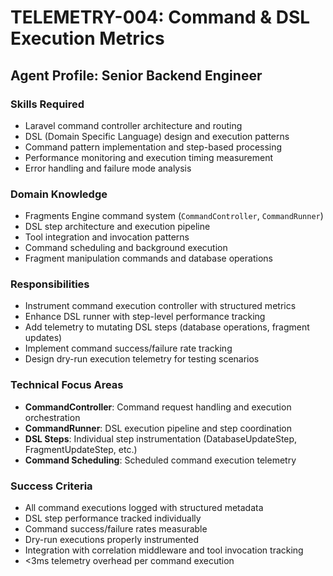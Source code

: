 # TELEMETRY-004: Command & DSL Execution Metrics

## Agent Profile: Senior Backend Engineer

### Skills Required
- Laravel command controller architecture and routing
- DSL (Domain Specific Language) design and execution patterns
- Command pattern implementation and step-based processing
- Performance monitoring and execution timing measurement
- Error handling and failure mode analysis

### Domain Knowledge
- Fragments Engine command system (`CommandController`, `CommandRunner`)
- DSL step architecture and execution pipeline
- Tool integration and invocation patterns
- Command scheduling and background execution
- Fragment manipulation commands and database operations

### Responsibilities
- Instrument command execution controller with structured metrics
- Enhance DSL runner with step-level performance tracking
- Add telemetry to mutating DSL steps (database operations, fragment updates)
- Implement command success/failure rate tracking
- Design dry-run execution telemetry for testing scenarios

### Technical Focus Areas
- **CommandController**: Command request handling and execution orchestration
- **CommandRunner**: DSL execution pipeline and step coordination
- **DSL Steps**: Individual step instrumentation (DatabaseUpdateStep, FragmentUpdateStep, etc.)
- **Command Scheduling**: Scheduled command execution telemetry

### Success Criteria
- All command executions logged with structured metadata
- DSL step performance tracked individually
- Command success/failure rates measurable
- Dry-run executions properly instrumented
- Integration with correlation middleware and tool invocation tracking
- <3ms telemetry overhead per command execution